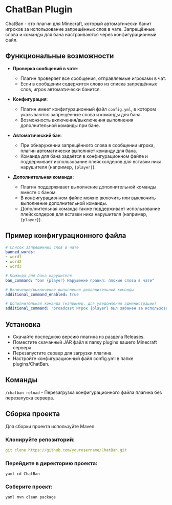 # ChatBan Plugin

ChatBan - это плагин для Minecraft, который автоматически банит игроков за использование запрещённых слов в чате. Запрещённые слова и команды для бана настраиваются через конфигурационный файл.

## Функциональные возможности

- **Проверка сообщений в чате**:
  - Плагин проверяет все сообщения, отправляемые игроками в чат.
  - Если в сообщении содержится слово из списка запрещённых слов, игрок автоматически банится.

- **Конфигурация**:
  - Плагин имеет конфигурационный файл `config.yml`, в котором указываются запрещённые слова и команды для бана.
  - Возможность включения/выключения выполнения дополнительной команды при бане.

- **Автоматический бан**:
  - При обнаружении запрещённого слова в сообщении игрока, плагин автоматически выполняет команду для бана.
  - Команда для бана задаётся в конфигурационном файле и поддерживает использование плейсхолдеров для вставки ника нарушителя (например, `{player}`).

- **Дополнительная команда**:
  - Плагин поддерживает выполнение дополнительной команды вместе с баном.
  - В конфигурационном файле можно включить или выключить выполнение дополнительной команды.
  - Дополнительная команда также поддерживает использование плейсхолдеров для вставки ника нарушителя (например, `{player}`).

## Пример конфигурационного файла

```yaml
# Список запрещённых слов в чате
banned_words:
- word1
- word2
- word3

# Команда для бана нарушителя
ban_command: "ban {player} Нарушение правил: плохие слова в чате"

# Включение/выключение выполнения дополнительной команды
additional_command_enabled: true

# Дополнительная команда (например, для уведомления администрации)
additional_command: "broadcast Игрок {player} был забанен за использование запрещённых слов в чате"
```
## Установка
- Скачайте последнюю версию плагина из раздела Releases.
- Поместите скачанный JAR файл в папку plugins вашего Minecraft сервера.
- Перезапустите сервер для загрузки плагина.
- Настройте конфигурационный файл config.yml в папке plugins/ChatBan.

## Команды
`/chatban reload` - Перезагрузка конфигурационного файла плагина без перезапуска сервера.

## Сборка проекта
Для сборки проекта используйте Maven.
### Клонируйте репозиторий:
```yaml
git clone https://github.com/yourusername/ChatBan.git
```
### Перейдите в директорию проекта:
```yaml cd ChatBan```
### Соберите проект:
```yaml mvn clean package ```
